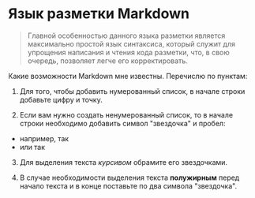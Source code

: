 # Язык разметки Markdown

>Главной особенностью данного языка разметки является максимально простой язык синтаксиса, который служит для упрощения написания и чтения кода разметки, что, в свою очередь, позволяет легче его корректировать.

Какие возможности Markdown мне известны. Перечислю по пунктам:

1. Для того, чтобы добавить нумерованный список, в начале строки добавьте цифру и точку.

2. Если вам нужно создать ненумерованный список, то в начале строки необходимо добавить символ "звездочка" и пробел: 
* например, так
* или так

3. Для выделения текста *курсивом* обрамите его звездочками.

4. В случае необходимости выделения текста **полужирным** перед начало текста и в конце поставьте по два символа "звездочка".